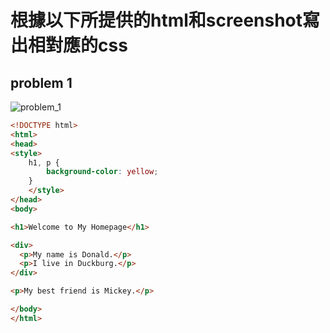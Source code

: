 # 根據以下所提供的html和screenshot寫出相對應的css

 ## problem 1
 
 ![problem_1](http://i.imgur.com/y633a57.png)

```html
<!DOCTYPE html>
<html>
<head>
<style>
	h1, p {
	    background-color: yellow;
	}
	</style>
</head>
<body>

<h1>Welcome to My Homepage</h1>

<div>
  <p>My name is Donald.</p>
  <p>I live in Duckburg.</p>
</div>

<p>My best friend is Mickey.</p>

</body>
</html>
```
